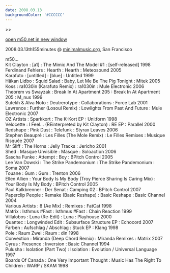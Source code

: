 ```yaml
---
date: 2008.03.13
backgroundColor: '#CCCCCC'
---
```


\>>

[open m50.net in new window  
](http://m50.net/)


2008.03.13th155minutes @ [minimalmusic.org](http://www.minimalmusic.org/), San Francisco


m50...  
Kit Clayton : \[a1\] : The Mimic And The Model #1 : \[self-released\] 1998  
Ferdinand Fehlers : Hearth : Hearth : Meteosound 2005  
Karafuto : \[untitled\] : \[blue\] : Untitled 1999  
Håkan Lidbo : Squid Salad : Baby, Let Me Be The Pig Tonight : Mitek 2005  
Koss : ra1030in (Karafuto Remix) : ra1030in : Mule Electronic 2006  
Theorem vs Swayzak : Break In At Apartment 205 : Break In At Apartment 205 : M\_nus 1999  
Sutekh & Alva Noto : Deutrerotype : Collaborations : Force Lab 2001  
Lawrence : Further (Losoul Remix) : Lowlights From Past And Future : Mule Electronic 2007  
OZ Artists : Sparkkort : The K-Kort EP : Uni:form 1998  
Velocette : I Feel... (REinterpreted by Kit Clayton) : RE EP : Parallel 2000  
Redshape : Pink Dust : Telefunk : Styrax Leaves 2006  
Stephen Beaupré : Les Filles (The Mole Remix) : Le Filles Remixes : Musique Risquée 2007  
Mr Sliff : The Horns : Jelly Tracks : Jericho 2001  
Shed : Masque Unvisible : Masque : Soloaction 2006  
Sascha Funke : Attempt : Boy : BPitch Control 2005  
Lee Van Dowski : The Strike Pandemonium : The Strike Pandemonium : Soma 2007  
Touane : Gum : Gum : Trenton 2006  
Ellen Allien : Your Body Is My Body (Troy Pierce Sharing Is Caring Mix) : Your Body Is My Body : BPitch Control 2005  
Paul Kalkbrenner : Der Senat : Camping 02 : BPitch Control 2007  
Paperclip People : Remake (Basic Reshape) : Basic Reshape : Basic Channel 2004  
Various Artists : 8 (Ae Mix) : Remixes : FatCat 1998  
Matrix : Isthmus #Fast : Isthmus #Fast : Chain Reaction 1999  
Villalobos : Luna (Re-Edit) : Luna : Playhouse 2000  
Quantec : Longwinded Edit : Subsurface Structure EP : Echocord 2007  
Farben : Aufschlag / Abschlag : Stuck EP : Klang 1998  
Pole : Raum Zwei : Raum : din 1998  
Convextion : Miranda (Deep Chord Remix) : Miranda Remixes : Matrix 2007  
Cyrus : Presence : Inversion : Basic Channel 1994  
Pulusha : Isolation (Part Two) : Isolation : Evolution / Universal Language 1997  
Boards Of Canada : One Very Important Thought : Music Has The Right To Children : WARP / SKAM 1998